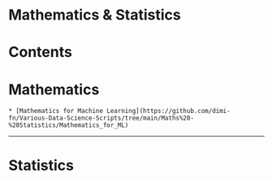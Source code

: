 # Mathematics & Statistics

Contents
=======================

# Mathematics

    * [Mathematics for Machine Learning](https://github.com/dimi-fn/Various-Data-Science-Scripts/tree/main/Maths%20-%20Statistics/Mathematics_for_ML)

-------

# Statistics    